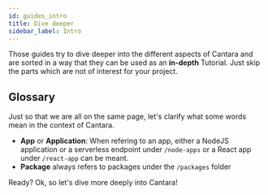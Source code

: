 ```yaml
---
id: guides_intro
title: Dive deeper
sidebar_label: Intro
---
```


Those guides try to dive deeper into the different aspects of Cantara and are sorted in a way that they can be used as an **in-depth** Tutorial. Just skip the parts which are not of interest for your project.

## Glossary

Just so that we are all on the same page, let's clarify what some words mean in the context of Cantara.

- **App** or **Application**: When refering to an app, either a NodeJS application or a serverless endpoint under `/node-apps` or a React app under `/react-app` can be meant.
- **Package** always refers to packages under the `/packages` folder

Ready? Ok, so let's dive more deeply into Cantara!
